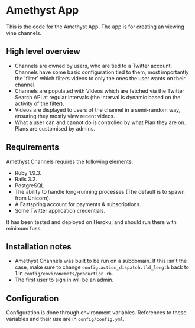 # Amethyst App

This is the code for the Amethyst App. The app is for creating an viewing vine channels.

## High level overview

 - Channels are owned by users, who are tied to a Twitter account. Channels
   have some basic configuration tied to them, most importantly the 'filter'
   which filters videos to only the ones the user wants on their channel.
 - Channels are populated with Videos which are fetched via the Twitter Search
   API at regular intervals (the interval is dynamic based on the activity
   of the filter).
 - Videos are displayed to users of the channel in a semi-random way, ensuring
   they mostly view recent videos.
 - What a user can and cannot do is controlled by what Plan they are on. 
   Plans are customised by admins.

## Requirements

Amethyst Channels requires the following elements:

 - Ruby 1.9.3.
 - Rails 3.2.
 - PostgreSQL
 - The ability to handle long-running processes (The default is to spawn from
   Unicorn).
 - A Fastspring account for payments & subscriptions.
 - Some Twitter application credentials.

It has been tested and deployed on Heroku, and should run there with minimum
fuss.

## Installation notes

 - Amethyst Channels was built to be run on a subdomain. If this isn't the case,
   make sure to change `config.action_dispatch.tld_length` back to 1 in
   `config/environemnts/production.rb`.
 - The first user to sign in will be an admin.

## Configuration

Configuration is done through environment variables. References to these
variables and their use are in `config/config.yml`.


